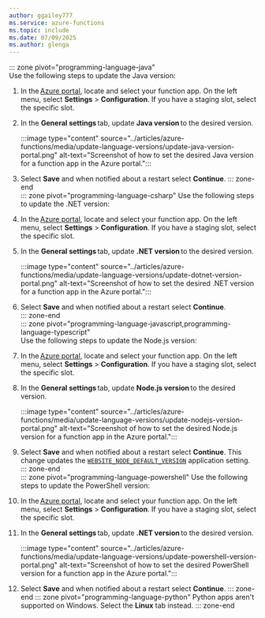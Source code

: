 ```yaml
---
author: ggailey777
ms.service: azure-functions
ms.topic: include
ms.date: 07/09/2025
ms.author: glenga
---
```


::: zone pivot="programming-language-java"  
Use the following steps to update the Java version:

1. In the [Azure portal](https://portal.azure.com), locate and select your function app. On the left menu, select **Settings** > **Configuration**. If you have a staging slot, select the specific slot.
 
1. In the **General settings** tab, update **Java version** to the desired version. 

   :::image type="content" source="../articles/azure-functions/media/update-language-versions/update-java-version-portal.png" alt-text="Screenshot of how to set the desired Java version for a function app in the Azure portal."::: 

1. Select **Save** and when notified about a restart select **Continue**. 
::: zone-end  
::: zone pivot="programming-language-csharp" 
Use the following steps to update the .NET version:

1. In the [Azure portal](https://portal.azure.com), locate and select your function app. On the left menu, select **Settings** > **Configuration**. If you have a staging slot, select the specific slot.

1. In the **General settings** tab, update **.NET version** to the desired version. 

   :::image type="content" source="../articles/azure-functions/media/update-language-versions/update-dotnet-version-portal.png" alt-text="Screenshot of how to set the desired .NET version for a function app in the Azure portal."::: 

1. Select **Save** and when notified about a restart select **Continue**.  
::: zone-end  
::: zone pivot="programming-language-javascript,programming-language-typescript"  
Use the following steps to update the Node.js version:

1. In the [Azure portal](https://portal.azure.com), locate and select your function app. On the left menu, select **Settings** > **Configuration**. If you have a staging slot, select the specific slot.

1. In the **General settings** tab, update **Node.js version** to the desired version. 

   :::image type="content" source="../articles/azure-functions/media/update-language-versions/update-nodejs-version-portal.png" alt-text="Screenshot of how to set the desired Node.js version for a function app in the Azure portal."::: 

1. Select **Save** and when notified about a restart select **Continue**. This change updates the [`WEBSITE_NODE_DEFAULT_VERSION`](../articles/azure-functions/functions-app-settings.md#website_node_default_version) application setting.  
::: zone-end  
::: zone pivot="programming-language-powershell" 
Use the following steps to update the PowerShell version:

1. In the [Azure portal](https://portal.azure.com), locate and select your function app. On the left menu, select **Settings** > **Configuration**. If you have a staging slot, select the specific slot.

1. In the **General settings** tab, update **.NET version** to the desired version. 

   :::image type="content" source="../articles/azure-functions/media/update-language-versions/update-powershell-version-portal.png" alt-text="Screenshot of how to set the desired PowerShell version for a function app in the Azure portal."::: 

1. Select **Save** and when notified about a restart select **Continue**. 
::: zone-end 
::: zone pivot="programming-language-python" 
Python apps aren't supported on Windows. Select the **Linux** tab instead.
::: zone-end 
